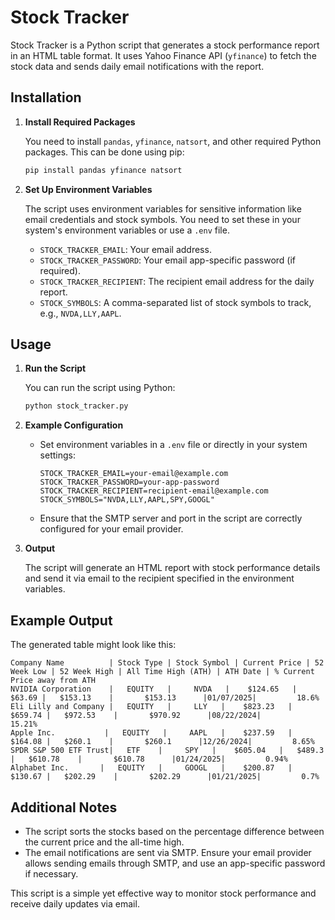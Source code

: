 # Stock Tracker

Stock Tracker is a Python script that generates a stock performance report in an HTML table format. It uses Yahoo Finance API (`yfinance`) to fetch the stock data and sends daily email notifications with the report.

## Installation

1. **Install Required Packages**

   You need to install `pandas`, `yfinance`, `natsort`, and other required Python packages. This can be done using pip:

   ```bash
   pip install pandas yfinance natsort
   ```

2. **Set Up Environment Variables**

   The script uses environment variables for sensitive information like email credentials and stock symbols. You need to set these in your system's environment variables or use a `.env` file.

   - `STOCK_TRACKER_EMAIL`: Your email address.
   - `STOCK_TRACKER_PASSWORD`: Your email app-specific password (if required).
   - `STOCK_TRACKER_RECIPIENT`: The recipient email address for the daily report.
   - `STOCK_SYMBOLS`: A comma-separated list of stock symbols to track, e.g., `NVDA,LLY,AAPL`.

## Usage

1. **Run the Script**

   You can run the script using Python:

   ```bash
   python stock_tracker.py
   ```

2. **Example Configuration**

   - Set environment variables in a `.env` file or directly in your system settings:

     ```
     STOCK_TRACKER_EMAIL=your-email@example.com
     STOCK_TRACKER_PASSWORD=your-app-password
     STOCK_TRACKER_RECIPIENT=recipient-email@example.com
     STOCK_SYMBOLS="NVDA,LLY,AAPL,SPY,GOOGL"
     ```

   - Ensure that the SMTP server and port in the script are correctly configured for your email provider.

3. **Output**

   The script will generate an HTML report with stock performance details and send it via email to the recipient specified in the environment variables.

## Example Output

The generated table might look like this:

```
Company Name          | Stock Type | Stock Symbol | Current Price | 52 Week Low | 52 Week High | All Time High (ATH) | ATH Date | % Current Price away from ATH
NVIDIA Corporation    |   EQUITY   |     NVDA   |    $124.65   |   $63.69 |   $153.13    |       $153.13      |01/07/2025|         18.6%
Eli Lilly and Company |   EQUITY   |     LLY   |    $823.23   |   $659.74 |   $972.53    |       $970.92      |08/22/2024|         15.21%
Apple Inc.           |   EQUITY   |     AAPL   |    $237.59   |   $164.08 |   $260.1    |       $260.1      |12/26/2024|         8.65%
SPDR S&P 500 ETF Trust|   ETF    |     SPY   |    $605.04   |   $489.3    |   $610.78    |       $610.78      |01/24/2025|         0.94%
Alphabet Inc.       |   EQUITY   |     GOOGL   |    $200.87   |   $130.67 |   $202.29    |       $202.29      |01/21/2025|         0.7%
```

## Additional Notes

- The script sorts the stocks based on the percentage difference between the current price and the all-time high.
- The email notifications are sent via SMTP. Ensure your email provider allows sending emails through SMTP, and use an app-specific password if necessary.

This script is a simple yet effective way to monitor stock performance and receive daily updates via email.
